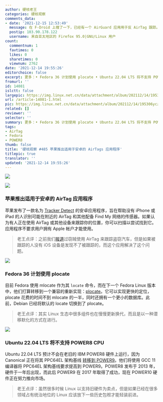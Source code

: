 ```yaml
---
author: 硬核老王
categories: 硬核观察
comments_data:
- date: '2021-12-15 12:53:49'
  message: 在 F-Droid 上搜了一下，已经有一个 AirGuard 应用用于反 AirTag 跟踪。
  postip: 103.90.178.122
  username: 来自亚太地区的 Firefox 95.0|GNU/Linux 用户
count:
  commentnum: 1
  favtimes: 0
  likes: 0
  sharetimes: 0
  viewnum: 2762
date: '2021-12-14 19:55:26'
editorchoice: false
excerpt: 更多：• Fedora 36 计划使用 plocate • Ubuntu 22.04 LTS 将不支持 POWER8 CPU
fromurl: ''
id: 14081
islctt: false
largepic: https://img.linux.net.cn/data/attachment/album/202112/14/195306yczaoazcrryoi9fq.jpg
url: /article-14081-1.html
pic: https://img.linux.net.cn/data/attachment/album/202112/14/195306yczaoazcrryoi9fq.jpg.thumb.jpg
related: []
reviewer: ''
selector: ''
summary: 更多：• Fedora 36 计划使用 plocate • Ubuntu 22.04 LTS 将不支持 POWER8 CPU
tags:
- AirTag
- Fedora
- POWER8
thumb: false
title: '硬核观察 #485 苹果推出适用于安卓的 AirTags 应用程序'
titlepic: true
translator: ''
updated: '2021-12-14 19:55:26'
---
```


![](https://img.linux.net.cn/data/attachment/album/202112/14/195306yczaoazcrryoi9fq.jpg)


![](https://img.linux.net.cn/data/attachment/album/202112/14/195318s68xmix1mcfxixm1.jpg)


### 苹果推出适用于安卓的 AirTag 应用程序


苹果发布了一款名为 [Tracker Detect](https://www.cnet.com/tech/mobile/apple-launches-airtags-and-find-my-detector-app-for-android-in-effort-to-boost-privacy/) 的安卓应用程序，旨在帮助没有 iPhone 或 iPad 的人识别可能在附近的 AirTag 和其他配备 Find My 网络的传感器。如果认为有人正在使用 AirTag 或其他设备来跟踪你的位置，你可以扫描以尝试找到它。应用程序不要求用户拥有 Apple 帐户才能使用。



> 
> 老王点评：之前我们[报道](/article-14049-1.html)过窃贼使用 AirTag 来跟踪盗窃汽车，但是如果被跟踪的人没有 iOS 设备是发现不了被跟踪的，而这个应用解决了这个问题。
> 
> 
> 


![](https://img.linux.net.cn/data/attachment/album/202112/14/195356akzyxkad6yyxydyq.jpg)


### Fedora 36 计划使用 plocate


目前 Fedora 使用 mlocate 作为其 `locate` 命令，而在下一个 Fedora Linux 版本中，他们打算转移到一个兼容的重新实现：[plocate](https://fedoraproject.org/wiki/Changes/Plocate_as_the_default_locate_implementation)。它可以实现更快的定位，plocate 花费的时间不到 mlocate 的一半，同时还拥有一个更小的数据库。此前，Debian 已经将默认的 locate 切换到了 plocate。



> 
> 老王点评：其实 Linux 生态中很多组件也在慢慢更新换代，而且是以一种潜移默化的方式在进行。
> 
> 
> 


 ![](https://img.linux.net.cn/data/attachment/album/202112/14/195426lrkhk11tkbxzztzb.jpg)


### Ubuntu 22.04 LTS 将不支持 POWER8 CPU


Ubuntu 22.04 LTS 预计不会在老旧的 IBM POWER8 硬件上运行，因为 Canonical 正在将其 PPC64EL 架构基线 [转移到 POWER9](https://www.phoronix.com/scan.php?page=news_item&px=Ubuntu-22.04-LTS-POWER9)。他们将使用 GCC 11 编译器将 PPC64EL 架构基线要求提高到 POWER9。POWER8 发布于 2013 年，硬件于一年后出现，而此后 POWER9 在 2017 年取得了成功，现在 POWER10 硬件正在努力推向市场。



> 
> 老王点评：虽然很多时候 Linux 以支持旧硬件为卖点，但是如果已经在很多领域占有统治地位的 Linux 应该放下一些历史包袱才能轻装前进。
> 
> 
>